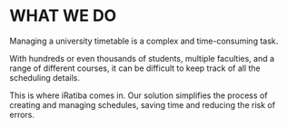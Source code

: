 # WHAT WE DO

Managing a university timetable is a complex and time-consuming task.&#x20;

With hundreds or even thousands of students, multiple faculties, and a range of different courses, it can be difficult to keep track of all the scheduling details.&#x20;

This is where iRatiba comes in. Our solution simplifies the process of creating and managing schedules, saving time and reducing the risk of errors.
